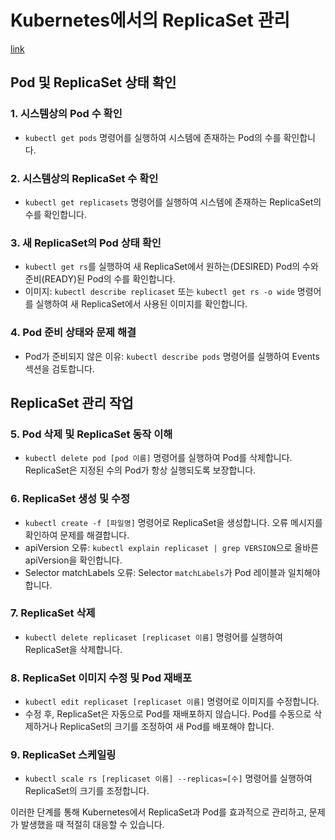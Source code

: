 # Kubernetes에서의 ReplicaSet 관리

[link](https://uklabs.kodekloud.com/topic/practice-test-replicasets-2/)

## Pod 및 ReplicaSet 상태 확인

### 1. 시스템상의 Pod 수 확인

- `kubectl get pods` 명령어를 실행하여 시스템에 존재하는 Pod의 수를 확인합니다.

### 2. 시스템상의 ReplicaSet 수 확인

- `kubectl get replicasets` 명령어를 실행하여 시스템에 존재하는 ReplicaSet의 수를 확인합니다.

### 3. 새 ReplicaSet의 Pod 상태 확인

- `kubectl get rs`를 실행하여 새 ReplicaSet에서 원하는(DESIRED) Pod의 수와 준비(READY)된 Pod의 수를 확인합니다.
- 이미지: `kubectl describe replicaset` 또는 `kubectl get rs -o wide` 명령어를 실행하여 새 ReplicaSet에서 사용된 이미지를 확인합니다.

### 4. Pod 준비 상태와 문제 해결

- Pod가 준비되지 않은 이유: `kubectl describe pods` 명령어를 실행하여 Events 섹션을 검토합니다.

## ReplicaSet 관리 작업

### 5. Pod 삭제 및 ReplicaSet 동작 이해

- `kubectl delete pod [pod 이름]` 명령어를 실행하여 Pod를 삭제합니다. ReplicaSet은 지정된 수의 Pod가 항상 실행되도록 보장합니다.

### 6. ReplicaSet 생성 및 수정

- `kubectl create -f [파일명]` 명령어로 ReplicaSet을 생성합니다. 오류 메시지를 확인하여 문제를 해결합니다.
- apiVersion 오류: `kubectl explain replicaset | grep VERSION`으로 올바른 apiVersion을 확인합니다.
- Selector matchLabels 오류: Selector `matchLabels`가 Pod 레이블과 일치해야 합니다.

### 7. ReplicaSet 삭제

- `kubectl delete replicaset [replicaset 이름]` 명령어를 실행하여 ReplicaSet을 삭제합니다.

### 8. ReplicaSet 이미지 수정 및 Pod 재배포

- `kubectl edit replicaset [replicaset 이름]` 명령어로 이미지를 수정합니다.
- 수정 후, ReplicaSet은 자동으로 Pod를 재배포하지 않습니다. Pod를 수동으로 삭제하거나 ReplicaSet의 크기를 조정하여 새 Pod를 배포해야 합니다.

### 9. ReplicaSet 스케일링

- `kubectl scale rs [replicaset 이름] --replicas=[수]` 명령어를 실행하여 ReplicaSet의 크기를 조정합니다.

이러한 단계를 통해 Kubernetes에서 ReplicaSet과 Pod를 효과적으로 관리하고, 문제가 발생했을 때 적절히 대응할 수 있습니다.
